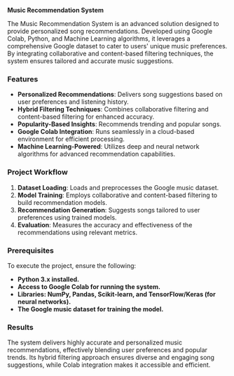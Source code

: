 **Music Recommendation System**  

The Music Recommendation System is an advanced solution designed to provide personalized song recommendations. Developed using Google Colab, Python, and Machine Learning algorithms, it leverages a comprehensive Google dataset to cater to users' unique music preferences. By integrating collaborative and content-based filtering techniques, the system ensures tailored and accurate music suggestions.  

### **Features**  
- **Personalized Recommendations**: Delivers song suggestions based on user preferences and listening history.  
- **Hybrid Filtering Techniques**: Combines collaborative filtering and content-based filtering for enhanced accuracy.  
- **Popularity-Based Insights**: Recommends trending and popular songs.  
- **Google Colab Integration**: Runs seamlessly in a cloud-based environment for efficient processing.  
- **Machine Learning-Powered**: Utilizes deep and neural network algorithms for advanced recommendation capabilities.  

### **Project Workflow**  
1. **Dataset Loading**: Loads and preprocesses the Google music dataset.  
2. **Model Training**: Employs collaborative and content-based filtering to build recommendation models.  
3. **Recommendation Generation**: Suggests songs tailored to user preferences using trained models.  
4. **Evaluation**: Measures the accuracy and effectiveness of the recommendations using relevant metrics.  

### **Prerequisites**  
To execute the project, ensure the following:  
- **Python 3.x installed.** 
- **Access to Google Colab for running the system.**
- **Libraries: NumPy, Pandas, Scikit-learn, and TensorFlow/Keras (for neural networks).**  
- **The Google music dataset for training the model.** 

### **Results**  
The system delivers highly accurate and personalized music recommendations, effectively blending user preferences and popular trends. Its hybrid filtering approach ensures diverse and engaging song suggestions, while Colab integration makes it accessible and efficient.
